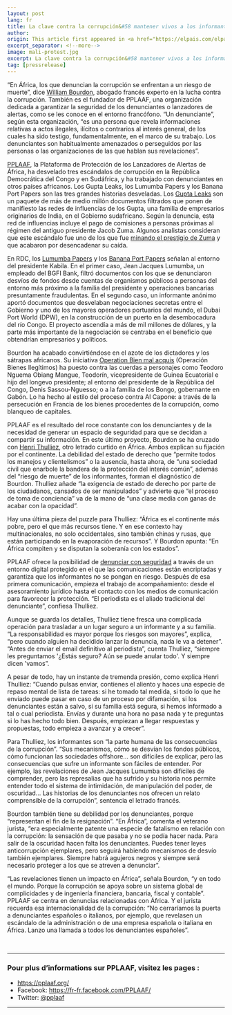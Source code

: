 ```yaml
---
layout: post
lang: fr
title: La clave contra la corrupción&#58 mantener vivos a los informantes
author: 
origin: This article first appeared in <a href="https://elpais.com/elpais/2018/08/14/planeta_futuro/1534243683_087704.html" target="_blank">El Pais</a>
excerpt_separator: <!--more-->
image: mali-protest.jpg
excerpt: La clave contra la corrupción&#58 mantener vivos a los informantes La plataforma PPAAF se dedica a garantizar la defensa de los denunciantes de casos corrupción en África con el fin de animar a más personas a desvelar asuntos turbios y mejorar la gobernanza
tag: [pressrelease]
---
```


“En África, los que denuncian la corrupción se enfrentan a un riesgo de muerte”, dice [William Bourdon](http://www.william-bourdon.fr/), abogado francés experto en la lucha contra la corrupción. También es el fundador de PPLAAF, una organización dedicada a garantizar la seguridad de los denunciantes o lanzadores de alertas, como se les conoce en el entorno francófono. “Un denunciante”, según esta organización, “es una persona que revela informaciones relativas a actos ilegales, ilícitos o contrarios al interés general, de los cuales ha sido testigo, fundamentalmente, en el marco de su trabajo. Los denunciantes son habitualmente amenazados o perseguidos por las personas o las organizaciones de las que hablan sus revelaciones”.


[PPLAAF](https://pplaaf.org/fr/), la Plataforma de Protección de los Lanzadores de Alertas de África, ha desvelado tres escándalos de corrupción en la República Democrática del Congo y en Sudáfrica, y ha trabajado con denunciantes en otros países africanos. Los Gupta Leaks, los Lumumba Papers y los Banana Port Papers son las tres grandes historias desveladas. Los [Gupta Leaks](https://pplaaf.org/fr/cases/state-capture.html) son un paquete de más de medio millón documentos filtrados que ponen de manifiesto las redes de influencias de los Gupta, una familia de empresarios originarios de India, en el Gobierno sudafricano. Según la denuncia, esta red de influencias incluye el pago de comisiones a personas próximas al régimen del antiguo presidente Jacob Zuma. Algunos analistas consideran que este escándalo fue uno de los que fue [minando el prestigio de Zuma](https://www.bbc.com/news/world-africa-22513410) y que acabaron por desencadenar su caída.

En RDC, los [Lumumba Papers](https://pplaaf.org/fr/cases/the-lumumba-papers.html) y los [Banana Port Papers](http://bananaportpapers.info/) señalan al entorno del presidente Kabila. En el primer caso, Jean Jacques Lumumba, un empleado del BGFI Bank, filtró documentos con los que se denunciaron desvíos de fondos desde cuentas de organismos públicos a personas del entorno más próximo a la familia del presidente y operaciones bancarias presuntamente fraudulentas. En el segundo caso, un informante anónimo aportó documentos que desvelaban negociaciones secretas entre el Gobierno y uno de los mayores operadores portuarios del mundo, el Dubai Port World (DPW), en la construcción de un puerto en la desembocadura del río Congo. El proyecto ascendía a más de mil millones de dólares, y la parte más importante de la negociación se centraba en el beneficio que obtendrían empresarios y políticos.

Bourdon ha acabado convirtiéndose en el azote de los dictadores y los sátrapas africanos. Su iniciativa [Operation Bien mal acquis](http://www.lepoint.fr/societe/les-principales-etapes-de-l-affaire-des-biens-mal-acquis-27-10-2017-2167890_23.php) (Operación Bienes Ilegítimos) ha puesto contra las cuerdas a personajes como Teodoro Nguema Obiang Mangue, Teodorín, vicepresidente de Guinea Ecuatorial e hijo del longevo presidente; al entorno del presidente de la República del Congo, Denis Sassou-Nguesso; o a la familia de los Bongo, gobernante en Gabón. Lo ha hecho al estilo del proceso contra Al Capone: a través de la persecución en Francia de los bienes procedentes de la corrupción, como blanqueo de capitales.


PPLAAF es el resultado del roce constante con los denunciantes y de la necesidad de generar un espacio de seguridad para que se decidan a compartir su información. En este último proyecto, Bourdon se ha cruzado con [Henri Thulliez](https://twitter.com/henrithulliez?lang=es), otro letrado curtido en África. Ambos explican su fijación por el continente. La debilidad del estado de derecho que “permite todos los manejos y clientelismos” o la ausencia, hasta ahora, de “una sociedad civil que enarbole la bandera de la protección del interés común”, además del “riesgo de muerte” de los informantes, forman el diagnóstico de Bourdon. Thulliez añade “la exigencia de estado de derecho por parte de los ciudadanos, cansados de ser manipulados” y advierte que “el proceso de toma de conciencia” va de la mano de “una clase media con ganas de acabar con la opacidad”.

Hay una última pieza del puzzle para Thulliez: “África es el continente más pobre, pero el que más recursos tiene. Y en ese contexto hay multinacionales, no solo occidentales, sino también chinas y rusas, que están participando en la evaporación de recursos”. Y Bourdon apunta: “En África compiten y se disputan la soberanía con los estados”.

PPLAAF ofrece la posibilidad de [denunciar con seguridad](https://pplaaf.org/fr/send-us-info.html) a través de un entorno digital protegido en el que las comunicaciones están encriptadas y garantiza que los informantes no se pongan en riesgo. Después de esa primera comunicación, empieza el trabajo de acompañamiento: desde el asesoramiento jurídico hasta el contacto con los medios de comunicación para favorecer la protección. “El periodista es el aliado tradicional del denunciante”, confiesa Thulliez.

Aunque se guarda los detalles, Thulliez tiene fresca una complicada operación para trasladar a un lugar seguro a un informante y a su familia. “La responsabilidad es mayor porque los riesgos son mayores”, explica, “pero cuando alguien ha decidido lanzar la denuncia, nada le va a detener”. “Antes de enviar el email definitivo al periodista”, cuenta Thulliez, “siempre les preguntamos '¿Estás seguro? Aún se puede anular todo'. Y siempre dicen 'vamos”.

A pesar de todo, hay un instante de tremenda presión, como explica Henri Thulliez: “Cuando pulsas enviar, contienes el aliento y haces una especie de repaso mental de lista de tareas: si he tomado tal medida, si todo lo que he enviado puede pasar en caso de un proceso por difamación, si los denunciantes están a salvo, si su familia está segura, si hemos informado a tal o cual periodista. Envías y durante una hora no pasa nada y te preguntas si lo has hecho todo bien. Después, empiezan a llegar respuestas y propuestas, todo empieza a avanzar y a crecer”.


Para Thulliez, los informantes son “la parte humana de las consecuencias de la corrupción”. “Sus  mecanismos, cómo se desvían los fondos públicos, cómo funcionan las sociedades offshore... son difíciles de explicar, pero las consecuencias que sufre un informante son fáciles de entender. Por ejemplo, las revelaciones de Jean Jacques Lumumba son difíciles de comprender, pero las represalias que ha sufrido y su historia nos permite entender todo el sistema de intimidación, de manipulación del poder, de oscuridad... Las historias de los denunciantes nos ofrecen un relato comprensible de la corrupción”, sentencia el letrado francés.

Bourdon también tiene su debilidad por los denunciantes, porque “representan el fin de la resignación”. “En África”, comenta el veterano jurista, “era especialmente patente una especie de fatalismo en relación con la corrupción: la sensación de que pasaba y no se podía hacer nada. Para salir de la oscuridad hacen falta los denunciantes. Puedes tener leyes anticorrupción ejemplares, pero seguirá habiendo mecanismos de desvío también ejemplares. Siempre habrá agujeros negros y siempre será necesario proteger a los que se atreven a denunciar”.

“Las revelaciones tienen un impacto en África”, señala Bourdon, “y en todo el mundo. Porque la corrupción se apoya sobre un sistema global de complicidades y de ingeniería financiera, bancaria, fiscal y contable”. PPLAAF se centra en denuncias relacionadas con África. Y el jurista recuerda esa internacionalidad de la corrupción: “No cerraríamos la puerta a denunciantes españoles o italianos, por ejemplo, que revelasen un escándalo de la administración o de una empresa española o italiana en África. Lanzo una llamada a todos los denunciantes españoles”.

<br>

--------

### Pour plus d’informations sur PPLAAF, visitez les pages :
- <https://pplaaf.org/>
- Facebook: <https://fr-fr.facebook.com/PPLAAF/>
- Twitter: [@pplaaf](https://twitter.com/pplaaf)

--------------
